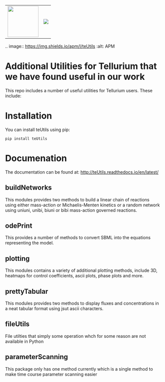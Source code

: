  <table style="width:100%">
  <tr>
    <td><img src="https://api.travis-ci.org/sys-bio/teUtils.svg?branch=master" width="100"/></td>
    <td><img src="https://codecov.io/gh/sys-bio/teUtils/branch/master/graph/badge.svg" /></td>
  </tr>
</table> 


<a href="https://codecov.io/gh/sys-bio/teUtils">
<a href="https://img.shields.io/apm/l/teUtils">

</a>


.. image:: https://img.shields.io/apm/l/teUtils   :alt: APM


# Additional Utilities for Tellurium that we have found useful in our work

This repo includes a number of useful utilities for Tellurium users. These include:

# Installation
You can install teUtils using pip:

``pip install teUtils``

# Documenation

The documentation can be found at: http://teUtils.readthedocs.io/en/latest/

## buildNetworks
This modules provides two methods to build a linear chain of reactions using either mass-action or Michaelis-Menten
kinetics or a random network using uniuni, unibi, biuni or bibi mass-action governed reactions. 

## odePrint
This provides a number of methods to convert SBML into the equations representing the model. 
   
## plotting
This modules contains a variety of additional plotting methods, include 3D, heatmaps for control coefficients, ascii plots, phase plots and more.

## prettyTabular
This modules provides two methods to display fluxes and concentrations in a neat tabular format using jsut ascii characters.

## fileUtils
File utilties that simply some operation whch for some reason are not available in Python

## parameterScanning
This package only has one method currently which is a single method to make time course parameter scanning easier

